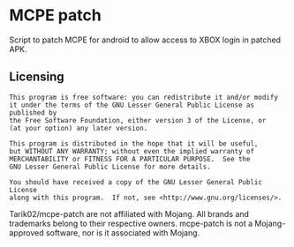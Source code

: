 # MCPE patch
Script to patch MCPE for android to allow access to XBOX login in patched APK.

## Licensing
```
This program is free software: you can redistribute it and/or modify
it under the terms of the GNU Lesser General Public License as published by
the Free Software Foundation, either version 3 of the License, or
(at your option) any later version.

This program is distributed in the hope that it will be useful,
but WITHOUT ANY WARRANTY; without even the implied warranty of
MERCHANTABILITY or FITNESS FOR A PARTICULAR PURPOSE.  See the
GNU Lesser General Public License for more details.

You should have received a copy of the GNU Lesser General Public License
along with this program.  If not, see <http://www.gnu.org/licenses/>.
```

Tarik02/mcpe-patch are not affiliated with Mojang. All brands and trademarks belong to their respective owners. mcpe-patch is not a Mojang-approved software, nor is it associated with Mojang.

